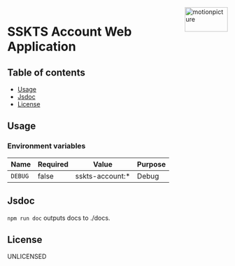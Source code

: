 <img src="https://motionpicture.jp/images/common/logo_01.svg" alt="motionpicture" title="motionpicture" align="right" height="56" width="98"/>

# SSKTS Account Web Application

## Table of contents

* [Usage](#usage)
* [Jsdoc](#jsdoc)
* [License](#license)

## Usage

### Environment variables

| Name    | Required | Value           | Purpose |
|---------|----------|-----------------|---------|
| `DEBUG` | false    | sskts-account:* | Debug   |

## Jsdoc

`npm run doc` outputs docs to ./docs.

## License

UNLICENSED
